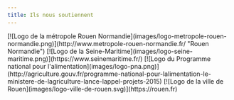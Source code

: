 ```yaml
---
title: Ils nous soutiennent
---
```


<div class="logo-partners" markdown=1>
[![Logo de la métropole Rouen Normandie](images/logo-metropole-rouen-normandie.png)](http://www.metropole-rouen-normandie.fr/ "Rouen Normandie")
[![Logo de la Seine-Maritime](images/logo-seine-maritime.png)](https://www.seinemaritime.fr/)
[![Logo du Programme national pour l'alimentation](images/logo-pna.png)](http://agriculture.gouv.fr/programme-national-pour-lalimentation-le-ministere-de-lagriculture-lance-lappel-projets-2015)
[![Logo de la ville de Rouen](images/logo-ville-de-rouen.svg)](https://rouen.fr)
</div>